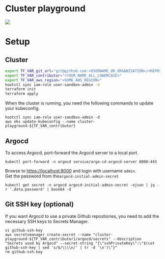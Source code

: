 # Cluster playground

![](https://media1.giphy.com/media/Ppk0LL1mCFa36/giphy.gif?cid=ecf05e47e64brpzy6dlpfnsfybbrfjw1geci1wk42ac4cfar&ep=v1_gifs_search&rid=giphy.gif&ct=g)

# Setup

## Cluster

```sh
export TF_VAR_git_url="git@github.com:<USERNAME_OR_ORGANISATION>/<REPOSITORY_NAME>"
export TF_VAR_contributor="<YOUR_NAME_ALL_LOWERCASE>"
export TF_VAR_aws_region="<SOME_AWS_REGION>"
hootctl sync iam-role user-sandbox-admin -d
terraform init
terraform apply
```

When the cluster is running, you need the following commands to update your kubeconfig.

```
hootctl sync iam-role user-sandbox-admin -d
aws eks update-kubeconfig --name cluster-playground-${TF_VAR_contributor}
```

## Argocd

To access Argocd, port-forward the Argocd server to a local port.

```
kubectl port-forward -n argocd service/argo-cd-argocd-server 8000:443
```

Browse to [https://localhost:8000](https://localhost:8000) and login with username `admin`.  
Get the password from the`argocd-initial-admin-secret` 

```
kubectl get secret -n argocd argocd-initial-admin-secret -ojson | jq -r '.data.password' | base64 -d 
```

## Git SSH key (optional)

If you want Argocd to use a private Github repostiories, you need to add the necessary SSH keys to Secrets Manager.

```
vi github-ssh-key
aws secretsmanager create-secret --name "cluster-playground-${TF_VAR_contributor}/argocd/secrets" --description "Secrets used by Argocd" --secret-string "{\"sshPrivateKey\":\"$(cat github-ssh-key | sed 's/$/\\\\n/' | tr -d '\n')\"}"
rm github-ssh-key
```
